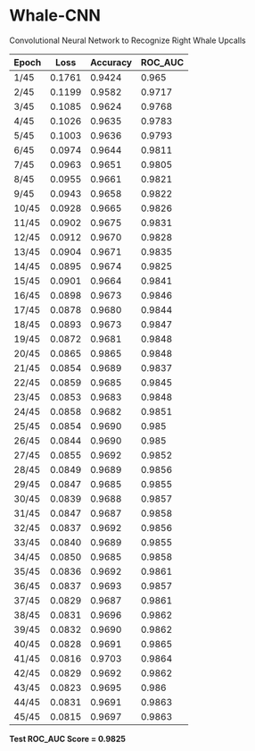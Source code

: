 # Whale-CNN
Convolutional Neural Network to Recognize Right Whale Upcalls


| Epoch                 | Loss        | Accuracy    | ROC_AUC     | 
|-----------------------|-------------|-------------|-------------|
| 1/45                  | 0.1761      | 0.9424      | 0.965       | 
| 2/45                  | 0.1199      | 0.9582      | 0.9717      | 
| 3/45                  | 0.1085      | 0.9624      | 0.9768      | 
| 4/45                  | 0.1026      | 0.9635      | 0.9783      | 
| 5/45                  | 0.1003      | 0.9636      | 0.9793      | 
| 6/45                  | 0.0974      | 0.9644      | 0.9811      | 
| 7/45                  | 0.0963      | 0.9651      | 0.9805      | 
| 8/45                  | 0.0955      | 0.9661      | 0.9821      | 
| 9/45                  | 0.0943      | 0.9658      | 0.9822      | 
| 10/45                 | 0.0928      | 0.9665      | 0.9826      | 
| 11/45                 | 0.0902      | 0.9675      | 0.9831      | 
| 12/45                 | 0.0912      | 0.9670      | 0.9828      | 
| 13/45                 | 0.0904      | 0.9671      | 0.9835      | 
| 14/45                 | 0.0895      | 0.9674      | 0.9825      | 
| 15/45                 | 0.0901      | 0.9664      | 0.9841      | 
| 16/45                 | 0.0898      | 0.9673      | 0.9846      | 
| 17/45                 | 0.0878      | 0.9680      | 0.9844      | 
| 18/45                 | 0.0893      | 0.9673      | 0.9847      | 
| 19/45                 | 0.0872      | 0.9681      | 0.9848      | 
| 20/45                 | 0.0865      | 0.9865      | 0.9848      | 
| 21/45                 | 0.0854      | 0.9689      | 0.9837      | 
| 22/45                 | 0.0859      | 0.9685      | 0.9845      | 
| 23/45                 | 0.0853      | 0.9683      | 0.9848      | 
| 24/45                 | 0.0858      | 0.9682      | 0.9851      | 
| 25/45                 | 0.0854      | 0.9690      | 0.985       | 
| 26/45                 | 0.0844      | 0.9690      | 0.985       | 
| 27/45                 | 0.0855      | 0.9692      | 0.9852      | 
| 28/45                 | 0.0849      | 0.9689      | 0.9856      | 
| 29/45                 | 0.0847      | 0.9685      | 0.9855      | 
| 30/45                 | 0.0839      | 0.9688      | 0.9857      | 
| 31/45                 | 0.0847      | 0.9687      | 0.9858      | 
| 32/45                 | 0.0837      | 0.9692      | 0.9856      | 
| 33/45                 | 0.0840      | 0.9689      | 0.9855      | 
| 34/45                 | 0.0850      | 0.9685      | 0.9858      | 
| 35/45                 | 0.0836      | 0.9692      | 0.9861      | 
| 36/45                 | 0.0837      | 0.9693      | 0.9857      | 
| 37/45                 | 0.0829      | 0.9687      | 0.9861      | 
| 38/45                 | 0.0831      | 0.9696      | 0.9862      | 
| 39/45                 | 0.0832      | 0.9690      | 0.9862      | 
| 40/45                 | 0.0828      | 0.9691      | 0.9865      | 
| 41/45                 | 0.0816      | 0.9703      | 0.9864      | 
| 42/45                 | 0.0829      | 0.9692      | 0.9862      | 
| 43/45                 | 0.0823      | 0.9695      | 0.986       | 
| 44/45                 | 0.0831      | 0.9691      | 0.9863      | 
| 45/45                 | 0.0815      | 0.9697      | 0.9863      | 

**Test ROC_AUC Score = 0.9825**
